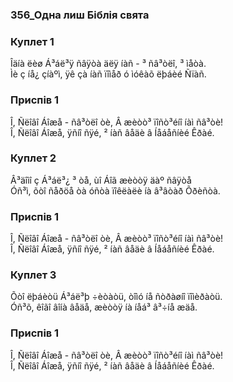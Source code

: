 ### 356_Одна лиш Біблія свята
### Куплет 1
Îäíà ëèø Á³áë³ÿ ñâÿòà äëÿ íàñ - ³ ñâ³òëî, ³ ìåòà. <br/>Ìè ç íå¿ çíàºì, ÿê çà íàñ ïîìåð ó ìóêàõ ëþáèé Ñïàñ.
### Приспів 1
Î, Ñëîâî Áîæå - ñâ³òëî òè, Â æèòò³ ïîñò³éíî íàì ñâ³òè! <br/>Î, Ñëîâî Áîæå, ÿñíî ñÿé, ² íàñ âåäè â Íåáåñíèé Êðàé.
### Куплет 2
Â³äîìî ç Á³áë³¿ ³ òå, ùî Áîã æèòòÿ äàº ñâÿòå <br/>Óñ³ì, õòî ñåðöå òà óñòà ïîêëàëè íà â³âòàð Õðèñòà.
### Приспів 1
Î, Ñëîâî Áîæå - ñâ³òëî òè, Â æèòò³ ïîñò³éíî íàì ñâ³òè! <br/>Î, Ñëîâî Áîæå, ÿñíî ñÿé, ² íàñ âåäè â Íåáåñíèé Êðàé.
### Куплет 3
Õòî ëþáèòü Á³áë³þ ÷èòàòü, òîìó íå ñòðàøíî ïîìèðàòü. <br/>Óñ³õ, êîãî âîíà âåäå, æèòòÿ íà íåá³ â³÷íå æäå.
### Приспів 1
Î, Ñëîâî Áîæå - ñâ³òëî òè, Â æèòò³ ïîñò³éíî íàì ñâ³òè! <br/>Î, Ñëîâî Áîæå, ÿñíî ñÿé, ² íàñ âåäè â Íåáåñíèé Êðàé.
